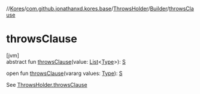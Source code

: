 //[Kores](../../../../index.md)/[com.github.jonathanxd.kores.base](../../index.md)/[ThrowsHolder](../index.md)/[Builder](index.md)/[throwsClause](throws-clause.md)

# throwsClause

[jvm]\
abstract fun [throwsClause](throws-clause.md)(value: [List](https://kotlinlang.org/api/latest/jvm/stdlib/kotlin.collections/-list/index.html)<[Type](https://docs.oracle.com/javase/8/docs/api/java/lang/reflect/Type.html)>): [S](index.md)

open fun [throwsClause](throws-clause.md)(vararg values: [Type](https://docs.oracle.com/javase/8/docs/api/java/lang/reflect/Type.html)): [S](index.md)

See [ThrowsHolder.throwsClause](../throws-clause.md)
